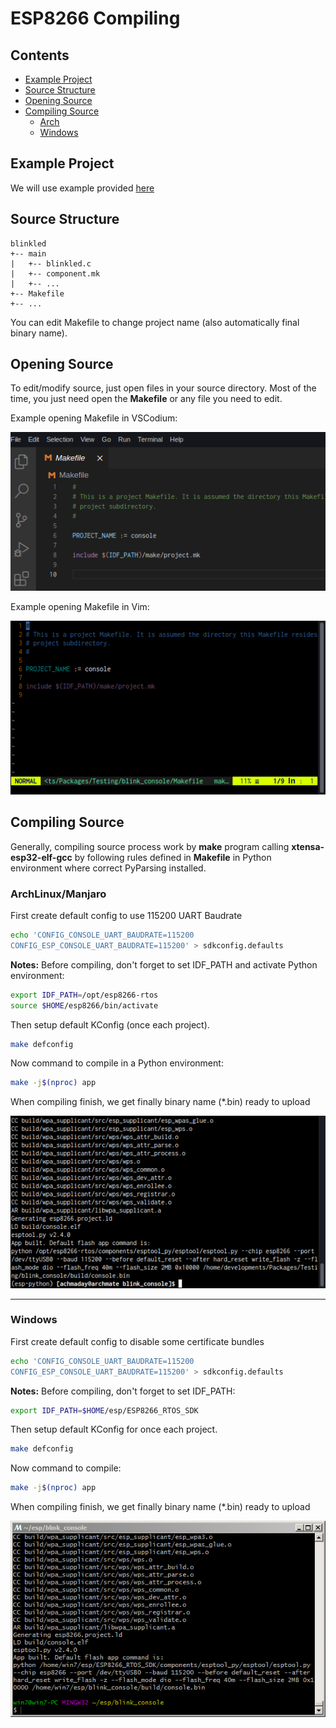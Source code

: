 # ESP8266 Compiling

## Contents
- [Example Project](https://github.com/mekatronik-achmadi/md_tutorial/blob/master/electronic/tutorials/esp8266_compile.md#example-project)
- [Source Structure](https://github.com/mekatronik-achmadi/md_tutorial/blob/master/electronic/tutorials/esp8266_compile.md#source-structure)
- [Opening Source](https://github.com/mekatronik-achmadi/md_tutorial/blob/master/electronic/tutorials/esp8266_compile.md#opening-source)
- [Compiling Source](https://github.com/mekatronik-achmadi/md_tutorial/blob/master/electronic/tutorials/esp8266_compile.md#compiling-source)
	+ [Arch](https://github.com/mekatronik-achmadi/md_tutorial/blob/master/electronic/tutorials/esp8266_compile.md#archlinuxmanjaro)
	+ [Windows](https://github.com/mekatronik-achmadi/md_tutorial/blob/master/electronic/tutorials/esp8266_compile.md#windows)

## Example Project

We will use example provided [here](https://github.com/mekatronik-achmadi/md_tutorial/blob/master/electronic/tutorials/esp32_example.md)

## Source Structure

```
blinkled
+-- main
|   +-- blinkled.c
|   +-- component.mk
|   +-- ...
+-- Makefile
+-- ...
```

You can edit Makefile to change project name (also automatically final binary name).

## Opening Source

To edit/modify source, just open files in your source directory.
Most of the time, you just need open the **Makefile** or any file you need to edit.

Example opening Makefile in VSCodium:

![images](images/esp8266codemk.png?raw=true)

Example opening Makefile in Vim:

![images](images/esp8266vim.png?raw=true)

## Compiling Source

Generally, compiling source process work by **make** program calling **xtensa-esp32-elf-gcc** by following rules defined in **Makefile** in Python environment where correct PyParsing installed.

### ArchLinux/Manjaro

First create default config to use 115200 UART Baudrate

```sh
echo 'CONFIG_CONSOLE_UART_BAUDRATE=115200
CONFIG_ESP_CONSOLE_UART_BAUDRATE=115200' > sdkconfig.defaults
```

**Notes:** Before compiling, don't forget to set IDF_PATH and activate Python environment:

```sh
export IDF_PATH=/opt/esp8266-rtos
source $HOME/esp8266/bin/activate
```

Then setup default KConfig (once each project).

```sh
make defconfig
```

Now command to compile in a Python environment:

```sh
make -j$(nproc) app
```

When compiling finish, we get finally binary name (*.bin) ready to upload

![images](images/esp8266build.png?raw=true)

---

### Windows

First create default config to disable some certificate bundles

```sh
echo 'CONFIG_CONSOLE_UART_BAUDRATE=115200
CONFIG_ESP_CONSOLE_UART_BAUDRATE=115200' > sdkconfig.defaults
```

**Notes:** Before compiling, don't forget to set IDF_PATH:

```sh
export IDF_PATH=$HOME/esp/ESP8266_RTOS_SDK
```

Then setup default KConfig for once each project.

```sh
make defconfig
```

Now command to compile:

```sh
make -j$(nproc) app
```

When compiling finish, we get finally binary name (*.bin) ready to upload

![images](images/esp8266winbuild.PNG?raw=true)
